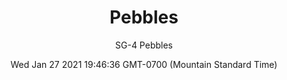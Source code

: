 ---
category: "wall-covering"
date: Wed Jan 27 2021 19:46:36 GMT-0700 (Mountain Standard Time)
description: "null"
designer: "Stefan Gevers"
href: "https://www.areaenvironments.com/stefan-gevers"
image_primary: "./img/SG_Pebbles_Art.jpg"
image_secondary: "./img/SG_Pebbles_Installation.jpg"
image_thumb: "./img/Stefan+Gevers.png"
manufacturer: "Area Environments"
slug: "/manufacturers/area-environments/wall-covering/pebbles"
slug_destination: area-environments,
subtitle: "SG-4 Pebbles"
tags:
  - "area-environments"
  - "wall-covering"
title: "Pebbles"
---